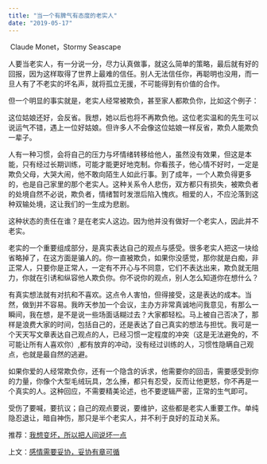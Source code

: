 ```yaml
---
title: "当一个有脾气有态度的老实人"
date: "2019-05-17"
---
```


 Claude Monet，Stormy Seascape

  

人要当老实人，有一分说一分，尽力认真做事，就这么简单的策略，最后就有好的回报，因为这样取得了世界上最难的信任。别人无法信任你，再聪明也没用，而一旦人有了不老实的坏名声，就将孤立无援，不可能得到有价值的合作。

但一个明显的事实就是，老实人经常被欺负，甚至家人都欺负你，比如这个例子：

这位姑娘还好，会反省。我想，她以后也将不再欺负他。这位老实温和的先生可以说运气不错，遇上一位好姑娘。但许多人不会像这位姑娘一样反省，欺负人能欺负一辈子。

人有一种习惯，会将自己的压力与坏情绪转移给他人，虽然没有效果，但这是本能，只有经过长期训练，可能才能更好地克制。你看孩子，他心情不好时，一定是欺负父母，大哭大闹，他不敢向陌生人如此行事。到了成年，一个人欺负得更多的，也是自己家里的那个老实人。这种关系令人悲伤，双方都只有损失，被欺负者的处境自然不必说，欺负者，情绪暂时发泄后陷入愧疚。相爱的人，不应沦落到这种双输处境，这让我们的一生成为悲剧。

这种状态的责任在谁？是在老实人这边。因为他并没有做好一个老实人，因此并不老实。

老实的一个重要组成部分，是真实表达自己的观点与感受。很多老实人把这一块给省略掉了，在这方面是骗人的。你一直被欺负，如果你没感觉，那你就是白痴，非正常人，只要你是正常人，一定有不开心与不同意，它们不表达出来，欺负就无阻力，你就在引诱和纵容他人欺负你。你不说你的观点，别人怎么知道你在想什么？

有真实想法就有对抗和不喜欢。这点令人害怕，但得接受，这是表达的成本。当然，做到并不容易。我昨天参加一个会议，主办方非常真诚地问我意见，有那么一瞬间，我在想，是不是说一些场面话糊过去？大家都轻松。马上被自己否决了，那样是浪费大家的时间，包括自己的，还是表达了自己真实的想法与担忧。我可是一个天天写文章表达自己观点的人，已经习惯一定程度的冲突（这是无法避免的，不可能让所有人喜欢你）,都有放弃的冲动，没有经过训练的人，习惯性隐瞒自己观点，也就是最自然的逃避。

如果你爱的人经常欺负你，还有一个隐含的诉求，他需要你的回击，需要感受到你的力量，你像个大型毛绒玩具，怎么捶，都只有忍受，反而让他更怒，你不再是一个真实的人。这种回应，不需要精美论述，也不要逻辑严密，正常的生气即可。

  

受伤了要喊，要抗议；自己的观点要说，要维护，这些都是老实人重要工作。单纯隐忍退让，暗自神伤，那只是半个老实人，并不利于良好的互动关系。

  

推荐：[我想变坏，所以把人间说坏一点](http://mp.weixin.qq.com/s?__biz=MjM5NDU0Mjk2MQ==&mid=2651633014&idx=1&sn=fbb33df1e6a88215c4a990d9f2d9f317&chksm=bd7e31688a09b87eff25d6b3f3649b15d8055a099400e49b6f39391a3ec8cc5203a874118b1f&scene=21#wechat_redirect)  

上文：[感情需要妥协，妥协有章可循](http://mp.weixin.qq.com/s?__biz=MjM5NDU0Mjk2MQ==&mid=2651633506&idx=1&sn=b255dcad4b8266c460f0e4f6c0897b85&chksm=bd7e337c8a09ba6ad970ce668c061885e6800cd02c56f1773ae85bc35f818d2ba57f5fd8a76e&scene=21#wechat_redirect)
